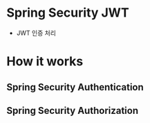 # Spring Security JWT

- JWT 인증 처리

# How it works

## Spring Security Authentication

## Spring Security Authorization

